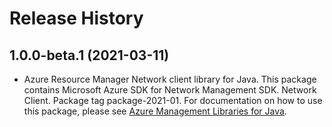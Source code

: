 # Release History

## 1.0.0-beta.1 (2021-03-11)

- Azure Resource Manager Network client library for Java. This package contains Microsoft Azure SDK for Network Management SDK. Network Client. Package tag package-2021-01. For documentation on how to use this package, please see [Azure Management Libraries for Java](https://aka.ms/azsdk/java/mgmt).
